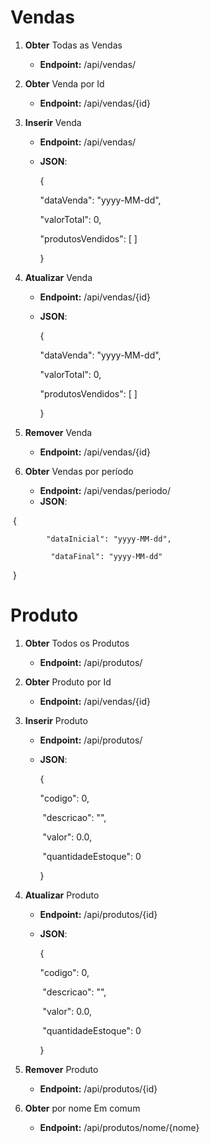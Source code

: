 # Vendas



1. **Obter** Todas as Vendas

   * **Endpoint:** /api/vendas/

     

2. **Obter** Venda por Id

   * **Endpoint:** /api/vendas/{id}

     

3. **Inserir** Venda

   * **Endpoint:** /api/vendas/

   * **JSON**: 

     {

       "dataVenda": "yyyy-MM-dd",

       "valorTotal": 0,

       "produtosVendidos": [ ]

     } 
     
     
   
4. **Atualizar** Venda

   * **Endpoint:** /api/vendas/{id}

   * **JSON**: 

     {

       "dataVenda": "yyyy-MM-dd",

       "valorTotal": 0,

       "produtosVendidos": [ ]

     } 

     

5. **Remover** Venda

   * **Endpoint:** /api/vendas/{id}

     

6. **Obter** Vendas por período

   * **Endpoint:** /api/vendas/periodo/
   * **JSON**: 

​			{

  			"dataInicial": "yyyy-MM-dd",

 			 "dataFinal": "yyyy-MM-dd"

​			}





# Produto



1. **Obter** Todos os Produtos

   * **Endpoint:** /api/produtos/

     

2. **Obter** Produto por Id

   * **Endpoint:** /api/vendas/{id}

     

3. **Inserir** Produto

   * **Endpoint:** /api/produtos/

   * **JSON**: 

     {

        "codigo":  0,

     ​    "descricao": "",

     ​    "valor":  0.0,

     ​    "quantidadeEstoque": 0

     } 

     

4. **Atualizar** Produto

   * **Endpoint:** /api/produtos/{id}

   * **JSON**: 

     {

        "codigo":  0,

     ​    "descricao": "",

     ​    "valor":  0.0,

     ​    "quantidadeEstoque": 0

     } 

     

5. **Remover** Produto

   * **Endpoint:** /api/produtos/{id}

     

6. **Obter** por nome Em comum

   * **Endpoint:** /api/produtos/nome/{nome}